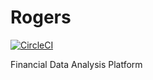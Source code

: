 # Rogers 
[![CircleCI](https://circleci.com/gh/Swalloow/Rogers/tree/master.svg?style=svg)](https://circleci.com/gh/Swalloow/Rogers/tree/master)

Financial Data Analysis Platform
